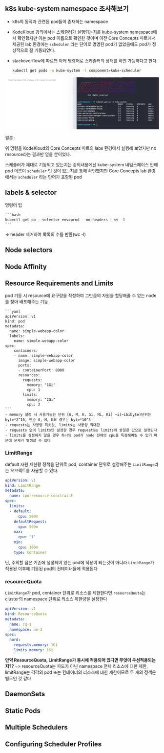 ## k8s kube-system namespace 조사해보기

- k8s의 동작과 관련된 pod들이 존재하는 namespace
- KodeKloud 강의에서는 스케줄러가 실행되는지를 kube-system namespace에서 확인했지만 이는 pod 이름으로 확인한 것이며 이전 Core Concepts 파트에서 제공된 lab 환경에는 `scheduler` 라는 단어로 명명된 pod가 없었음에도 pod가 정상적으로 잘 기동되었다.
- stackoverflow에 따르면 아래 명령어로 스케줄러의 상태를 확인 가능하다고 한다.

    ```bash
    kubectl get pods -n kube-system -l component=kube-scheduler
    ```

![Alt text](image.png)

결론 : 

위 명령을 KodeKloud의 Core Concepts 파트의 labs 환경에서 실행해 보았지만 no resource라는 결과만 얻을 뿐이었다. 

스케줄러가 제대로 기동되고 있는지는 강의내용에선 kube-system 네임스페이스 안에 pod 이름이 `scheduler` 인 것이 있는지를 통해 확인했지만 Core Concepts lab 환경에서는 `scheduler` 라는 단어가 포함된 pod

## labels & selector

명령어 팁

    ```bash
    kubectl get po --selector env=prod --no-headers | wc -l
    ```
=> header 제거하여 목록의 수를 반환(wc -l)

## Node selectors
## Node Affinity
## Resource Requirements and Limits

pod 기동 시 resource에 요구량을 작성하여 그만큼의 자원을 할당해줄 수 있는 node를 찾아 배포해주는 기능

    ```yaml
    apiVersion: v1
    kind: pod
    metadata:
      name: simple-webapp-color
      labels:
        name: simple-webapp-color
    spec:
        containers: 
        - name: simple-webapp-color
          image: simple-webapp-color
          ports:
          - containerPort: 8080
          resources:
            requests:
              memory: "1Gi"
              cpu: 1
            limits:
              memory: "2Gi"
              cpu: 2
    ```
    - memory 설정 시 사용가능한 단위 [G, M, K, Gi, Mi, Ki] ~i(~ibibyte)단위는 byte*2^10, 단순 G, M, K의 경우는 byte*10^3
    - requests는 사용량 최소값, limits는 사용량 최대값
    - requests 없이 limits만 설정할 경우 requests는 limits와 동일한 값으로 설정된다
    - limits를 설정하지 않을 경우 하나의 pod가 node 전체의 cpu를 독점해버릴 수 있기 때문에 문제가 발생할 수 있다
    
### LimitRange

default 자원 제한량 정책을  단위로 pod, container 단위로 설정해주는 `LimitRange`라는 오브젝트를 사용할 수 있다.

  ```yaml
  apiVersion: v1
  kind: LimitRange
  metadata:
    name: cpu-resource-constraint
  spec:
    limits:
    - default:
        cpu: 500m
      defaultRequest:
        cpu: 500m
      max:
        cpu: "1"
      min:
        cpu: 100m
      type: Container
  ```
단, 주의할 점은 기존에 생성되어 있는 pod에 적용이 되는것이 아니라 `LimitRange`가 적용된 이후에 기동된 pod의 컨테이너들에 적용된다

### resourceQuota
`LimitRange`가 pod, container 단위로 리소스를 제한한다면 `resourceQouta`는 cluster의 namespace 단위로 리소스 제한량을 설정한다

  ```yaml
  apiVersion: v1
  kind: ResourceQuota
  metadata:
    name: rq-1
    namespace: nm-3
  spec:
    hard:
      requests.memory: 1Gi
      limits.memory: 1Gi
  ```

**만약 ResourceQuota, LimitRange가 동시에 적용되어 있다면 무엇이 우선적용되는지??**
=> resourceQuota는 파드가 아닌 namespace 전체 리소스에 대한 제한, limitRange는 각각의 pod 또는 컨테이너의 리소스에 대한 제한이므로 두 개의 정책은 별도인 것 같다

## DaemonSets
## Static Pods
## Multiple Schedulers
## Configuring Scheduler Profiles